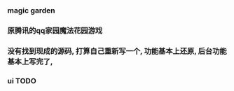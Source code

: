 ###  magic garden

### 原腾讯的qq家园魔法花园游戏

### 没有找到现成的源码, 打算自己重新写一个, 功能基本上还原, 后台功能基本上写完了, 

### ui TODO 
